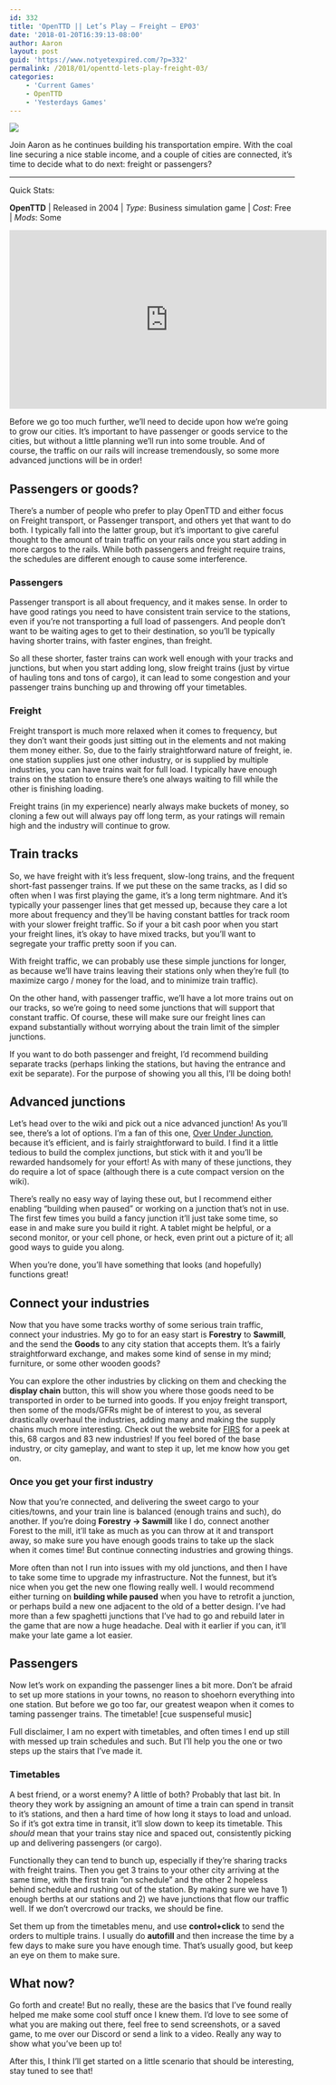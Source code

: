 ```yaml
---
id: 332
title: 'OpenTTD || Let’s Play – Freight – EP03'
date: '2018-01-20T16:39:13-08:00'
author: Aaron
layout: post
guid: 'https://www.notyetexpired.com/?p=332'
permalink: /2018/01/openttd-lets-play-freight-03/
categories:
    - 'Current Games'
    - OpenTTD
    - 'Yesterdays Games'
---
```


![](https://www.notyetexpired.com/wp-content/uploads/2018/01/freight_trains_openttd-1024x576.png)

Join Aaron as he continues building his transportation empire. With the coal line securing a nice stable income, and a couple of cities are connected, it’s time to decide what to do next: freight or passengers?

- - - - - -

Quick Stats:

**OpenTTD** | Released in 2004 | *Type*: Business simulation game | *Cost*: Free | *Mods*: Some

<iframe allowfullscreen="allowfullscreen" frameborder="0" height="315" loading="lazy" src="https://www.youtube.com/embed/u7kSEYzFVsI" width="560"></iframe>

Before we go too much further, we’ll need to decide upon how we’re going to grow our cities. It’s important to have passenger or goods service to the cities, but without a little planning we’ll run into some trouble. And of course, the traffic on our rails will increase tremendously, so some more advanced junctions will be in order!

## Passengers or goods?

There’s a number of people who prefer to play OpenTTD and either focus on Freight transport, or Passenger transport, and others yet that want to do both. I typically fall into the latter group, but it’s important to give careful thought to the amount of train traffic on your rails once you start adding in more cargos to the rails. While both passengers and freight require trains, the schedules are different enough to cause some interference.

### Passengers

Passenger transport is all about frequency, and it makes sense. In order to have good ratings you need to have consistent train service to the stations, even if you’re not transporting a full load of passengers. And people don’t want to be waiting ages to get to their destination, so you’ll be typically having shorter trains, with faster engines, than freight.

So all these shorter, faster trains can work well enough with your tracks and junctions, but when you start adding long, slow freight trains (just by virtue of hauling tons and tons of cargo), it can lead to some congestion and your passenger trains bunching up and throwing off your timetables.

### Freight

Freight transport is much more relaxed when it comes to frequency, but they don’t want their goods just sitting out in the elements and not making them money either. So, due to the fairly straightforward nature of freight, ie. one station supplies just one other industry, or is supplied by multiple industries, you can have trains wait for full load. I typically have enough trains on the station to ensure there’s one always waiting to fill while the other is finishing loading.

Freight trains (in my experience) nearly always make buckets of money, so cloning a few out will always pay off long term, as your ratings will remain high and the industry will continue to grow.

## Train tracks

So, we have freight with it’s less frequent, slow-long trains, and the frequent short-fast passenger trains. If we put these on the same tracks, as I did so often when I was first playing the game, it’s a long term nightmare. And it’s typically your passenger lines that get messed up, because they care a lot more about frequency and they’ll be having constant battles for track room with your slower freight traffic. So if your a bit cash poor when you start your freight lines, it’s okay to have mixed tracks, but you’ll want to segregate your traffic pretty soon if you can.

With freight traffic, we can probably use these simple junctions for longer, as because we’ll have trains leaving their stations only when they’re full (to maximize cargo / money for the load, and to minimize train traffic).

On the other hand, with passenger traffic, we’ll have a lot more trains out on our tracks, so we’re going to need some junctions that will support that constant traffic. Of course, these will make sure our freight lines can expand substantially without worrying about the train limit of the simpler junctions.

If you want to do both passenger and freight, I’d recommend building separate tracks (perhaps linking the stations, but having the entrance and exit be separate). For the purpose of showing you all this, I’ll be doing both!

## Advanced junctions

Let’s head over to the wiki and pick out a nice advanced junction! As you’ll see, there’s a lot of options. I’m a fan of this one, [Over Under Junction](https://wiki.openttd.org/Over_Under_Junction), because it’s efficient, and is fairly straightforward to build. I find it a little tedious to build the complex junctions, but stick with it and you’ll be rewarded handsomely for your effort! As with many of these junctions, they do require a lot of space (although there is a cute compact version on the wiki).

There’s really no easy way of laying these out, but I recommend either enabling “building when paused” or working on a junction that’s not in use. The first few times you build a fancy junction it’ll just take some time, so ease in and make sure you build it right. A tablet might be helpful, or a second monitor, or your cell phone, or heck, even print out a picture of it; all good ways to guide you along.

When you’re done, you’ll have something that looks (and hopefully) functions great!

## Connect your industries

Now that you have some tracks worthy of some serious train traffic, connect your industries. My go to for an easy start is **Forestry** to **Sawmill**, and the send the **Goods** to any city station that accepts them. It’s a fairly straightforward exchange, and makes some kind of sense in my mind; furniture, or some other wooden goods?

You can explore the other industries by clicking on them and checking the **display chain** button, this will show you where those goods need to be transported in order to be turned into goods. If you enjoy freight transport, then some of the mods/GFRs might be of interest to you, as several drastically overhaul the industries, adding many and making the supply chains much more interesting. Check out the website for [FIRS](https://bundles.openttdcoop.org/firs/releases/LATEST/docs/html/economies.html) for a peek at this, 68 cargos and 83 new industries! If you feel bored of the base industry, or city gameplay, and want to step it up, let me know how you get on.

### Once you get your first industry

Now that you’re connected, and delivering the sweet cargo to your cities/towns, and your train line is balanced (enough trains and such), do another. If you’re doing **Forestry -&gt; Sawmill** like I do, connect another Forest to the mill, it’ll take as much as you can throw at it and transport away, so make sure you have enough goods trains to take up the slack when it comes time! But continue connecting industries and growing things.

More often than not I run into issues with my old junctions, and then I have to take some time to upgrade my infrastructure. Not the funnest, but it’s nice when you get the new one flowing really well. I would recommend either turning on **building while paused** when you have to retrofit a junction, or perhaps build a new one adjacent to the old of a better design. I’ve had more than a few spaghetti junctions that I’ve had to go and rebuild later in the game that are now a huge headache. Deal with it earlier if you can, it’ll make your late game a lot easier.

## Passengers

Now let’s work on expanding the passenger lines a bit more. Don’t be afraid to set up more stations in your towns, no reason to shoehorn everything into one station. But before we go too far, our greatest weapon when it comes to taming passenger trains. The timetable! \[cue suspenseful music\]

Full disclaimer, I am no expert with timetables, and often times I end up still with messed up train schedules and such. But I’ll help you the one or two steps up the stairs that I’ve made it.

### Timetables

A best friend, or a worst enemy? A little of both? Probably that last bit. In theory they work by assigning an amount of time a train can spend in transit to it’s stations, and then a hard time of how long it stays to load and unload. So if it’s got extra time in transit, it’ll slow down to keep its timetable. This *should* mean that your trains stay nice and spaced out, consistently picking up and delivering passengers (or cargo).

Functionally they can tend to bunch up, especially if they’re sharing tracks with freight trains. Then you get 3 trains to your other city arriving at the same time, with the first train “on schedule” and the other 2 hopeless behind schedule and rushing out of the station. By making sure we have 1) enough berths at our stations and 2) we have junctions that flow our traffic well. If we don’t overcrowd our tracks, we should be fine.

Set them up from the timetables menu, and use **control+click** to send the orders to multiple trains. I usually do **autofill** and then increase the time by a few days to make sure you have enough time. That’s usually good, but keep an eye on them to make sure.

## What now?

Go forth and create! But no really, these are the basics that I’ve found really helped me make some cool stuff once I knew them. I’d love to see some of what you are making out there, feel free to send screenshots, or a saved game, to me over our Discord or send a link to a video. Really any way to show what you’ve been up to!

After this, I think I’ll get started on a little scenario that should be interesting, stay tuned to see that!